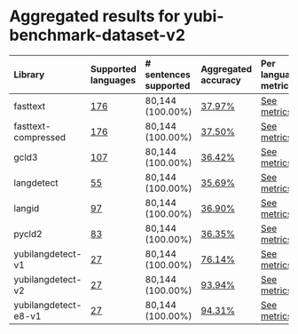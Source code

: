 # Aggregated results for yubi-benchmark-dataset-v2

| Library              | Supported languages                                                                                                                                                                      | # sentences supported   | Aggregated accuracy                                                                                                                                                      | Per language metrics                                                                                                                                                                               |
|:---------------------|:-----------------------------------------------------------------------------------------------------------------------------------------------------------------------------------------|:------------------------|:-------------------------------------------------------------------------------------------------------------------------------------------------------------------------|:---------------------------------------------------------------------------------------------------------------------------------------------------------------------------------------------------|
| fasttext             | [176](https://github.com/Yubi2Community/YubiAI/tree/benchmark/benchmark/results/yubi-benchmark-dataset-v2/fasttext/classification_performance_latn.md#supported-languages)            | 80,144 (100.00%)        | [37.97%](https://github.com/Yubi2Community/YubiAI/tree/benchmark/benchmark/results/yubi-benchmark-dataset-v2/fasttext/classification_performance_latn.md)             | [See metrics](https://github.com/Yubi2Community/YubiAI/tree/benchmark/benchmark/results/yubi-benchmark-dataset-v2/fasttext/classification_performance_latn.md#metrics-per-language)             |
| fasttext-compressed  | [176](https://github.com/Yubi2Community/YubiAI/tree/benchmark/benchmark/results/yubi-benchmark-dataset-v2/fasttext-compressed/classification_performance_latn.md#supported-languages) | 80,144 (100.00%)        | [37.50%](https://github.com/Yubi2Community/YubiAI/tree/benchmark/benchmark/results/yubi-benchmark-dataset-v2/fasttext-compressed/classification_performance_latn.md)  | [See metrics](https://github.com/Yubi2Community/YubiAI/tree/benchmark/benchmark/results/yubi-benchmark-dataset-v2/fasttext-compressed/classification_performance_latn.md#metrics-per-language)  |
| gcld3                | [107](https://github.com/Yubi2Community/YubiAI/tree/benchmark/benchmark/results/yubi-benchmark-dataset-v2/gcld3/classification_performance_latn.md#supported-languages)               | 80,144 (100.00%)        | [36.42%](https://github.com/Yubi2Community/YubiAI/tree/benchmark/benchmark/results/yubi-benchmark-dataset-v2/gcld3/classification_performance_latn.md)                | [See metrics](https://github.com/Yubi2Community/YubiAI/tree/benchmark/benchmark/results/yubi-benchmark-dataset-v2/gcld3/classification_performance_latn.md#metrics-per-language)                |
| langdetect           | [55](https://github.com/Yubi2Community/YubiAI/tree/benchmark/benchmark/results/yubi-benchmark-dataset-v2/langdetect/classification_performance_latn.md#supported-languages)           | 80,144 (100.00%)        | [35.69%](https://github.com/Yubi2Community/YubiAI/tree/benchmark/benchmark/results/yubi-benchmark-dataset-v2/langdetect/classification_performance_latn.md)           | [See metrics](https://github.com/Yubi2Community/YubiAI/tree/benchmark/benchmark/results/yubi-benchmark-dataset-v2/langdetect/classification_performance_latn.md#metrics-per-language)           |
| langid               | [97](https://github.com/Yubi2Community/YubiAI/tree/benchmark/benchmark/results/yubi-benchmark-dataset-v2/langid/classification_performance_latn.md#supported-languages)               | 80,144 (100.00%)        | [36.90%](https://github.com/Yubi2Community/YubiAI/tree/benchmark/benchmark/results/yubi-benchmark-dataset-v2/langid/classification_performance_latn.md)               | [See metrics](https://github.com/Yubi2Community/YubiAI/tree/benchmark/benchmark/results/yubi-benchmark-dataset-v2/langid/classification_performance_latn.md#metrics-per-language)               |
| pycld2               | [83](https://github.com/Yubi2Community/YubiAI/tree/benchmark/benchmark/results/yubi-benchmark-dataset-v2/pycld2/classification_performance_latn.md#supported-languages)               | 80,144 (100.00%)        | [36.35%](https://github.com/Yubi2Community/YubiAI/tree/benchmark/benchmark/results/yubi-benchmark-dataset-v2/pycld2/classification_performance_latn.md)               | [See metrics](https://github.com/Yubi2Community/YubiAI/tree/benchmark/benchmark/results/yubi-benchmark-dataset-v2/pycld2/classification_performance_latn.md#metrics-per-language)               |
| yubilangdetect-v1    | [27](https://github.com/Yubi2Community/YubiAI/tree/benchmark/benchmark/results/yubi-benchmark-dataset-v2/yubilangdetect-v1/classification_performance_latn.md#supported-languages)    | 80,144 (100.00%)        | [76.14%](https://github.com/Yubi2Community/YubiAI/tree/benchmark/benchmark/results/yubi-benchmark-dataset-v2/yubilangdetect-v1/classification_performance_latn.md)    | [See metrics](https://github.com/Yubi2Community/YubiAI/tree/benchmark/benchmark/results/yubi-benchmark-dataset-v2/yubilangdetect-v1/classification_performance_latn.md#metrics-per-language)    |
| yubilangdetect-v2    | [27](https://github.com/Yubi2Community/YubiAI/tree/benchmark/benchmark/results/yubi-benchmark-dataset-v2/yubilangdetect-v2/classification_performance_latn.md#supported-languages)    | 80,144 (100.00%)        | [93.94%](https://github.com/Yubi2Community/YubiAI/tree/benchmark/benchmark/results/yubi-benchmark-dataset-v2/yubilangdetect-v2/classification_performance_latn.md)    | [See metrics](https://github.com/Yubi2Community/YubiAI/tree/benchmark/benchmark/results/yubi-benchmark-dataset-v2/yubilangdetect-v2/classification_performance_latn.md#metrics-per-language)    |
| yubilangdetect-e8-v1 | [27](https://github.com/Yubi2Community/YubiAI/tree/benchmark/benchmark/results/yubi-benchmark-dataset-v2/yubilangdetect-e8-v1/classification_performance_latn.md#supported-languages) | 80,144 (100.00%)        | [94.31%](https://github.com/Yubi2Community/YubiAI/tree/benchmark/benchmark/results/yubi-benchmark-dataset-v2/yubilangdetect-e8-v1/classification_performance_latn.md) | [See metrics](https://github.com/Yubi2Community/YubiAI/tree/benchmark/benchmark/results/yubi-benchmark-dataset-v2/yubilangdetect-e8-v1/classification_performance_latn.md#metrics-per-language) |